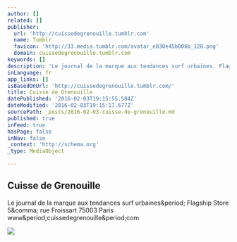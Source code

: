 ```yaml
---
author: []
related: []
publisher:
  url: 'http://cuissedegrenouille.tumblr.com'
  name: Tumblr
  favicon: 'http://33.media.tumblr.com/avatar_e830e45b006b_128.png'
  domain: cuissedegrenouille.tumblr.com
keywords: []
description: 'Le journal de la marque aux tendances surf urbaines. Flagship Store 5, rue Froissart 75003 Paris www.cuissedegrenouille.com'
inLanguage: fr
app_links: []
isBasedOnUrl: 'http://cuissedegrenouille.tumblr.com/'
title: Cuisse de Grenouille
datePublished: '2016-02-03T19:15:55.584Z'
dateModified: '2016-02-03T19:15:17.677Z'
sourcePath: _posts/2016-02-03-cuisse-de-grenouille.md
published: true
inFeed: true
hasPage: false
inNav: false
_context: 'http://schema.org'
_type: MediaObject

---
```

<article style=""><h1>Cuisse de Grenouille</h1><p>Le journal de la marque aux tendances surf urbaines&amp;period; Flagship Store 5&amp;comma; rue Froissart 75003 Paris www&amp;period;cuissedegrenouille&amp;period;com</p><img src="http://40.media.tumblr.com/af4fa69d98d63a7ce44aecf7852abdd7/tumblr_nzocr3HWZw1qmz8gjo1_250.jpg" /></article>